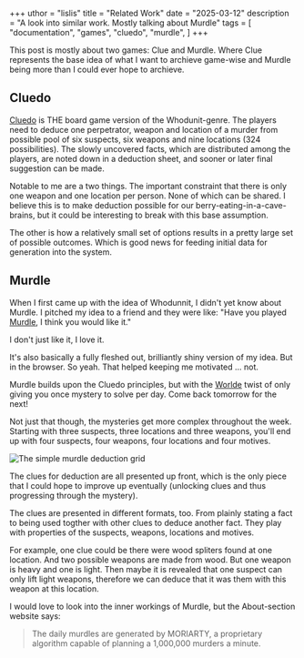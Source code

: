 +++
uthor = "lislis"
title = "Related Work"
date = "2025-03-12"
description = "A look into similar work. Mostly talking about Murdle"
tags = [
    "documentation",
    "games",
    "cluedo",
    "murdle",
]
+++

This post is mostly about two games: Clue and Murdle. Where Clue represents the base idea of what I want to archieve game-wise and Murdle being more than I could ever hope to archieve.

## Cluedo

[Cluedo](https://en.wikipedia.org/wiki/Cluedo) is THE board game version of the Whodunit-genre. The players need to deduce one perpetrator, weapon and location of a murder from possible pool of six suspects, six weapons and nine locations (324 possibilities). The slowly uncovered facts, which are distributed among the players, are noted down in a deduction sheet, and sooner or later final suggestion can be made.

Notable to me are a two things. The important constraint that there is only one weapon and one location per person. None of which can be shared. I believe this is to make deduction possible for our berry-eating-in-a-cave-brains, but it could be interesting to break with this base assumption.

The other is how a relatively small set of options results in a pretty large set of possible outcomes. Which is good news for feeding initial data for generation into the system.

## Murdle

When I first came up with the idea of Whodunnit, I didn't yet know about Murdle. I pitched my idea to a friend and they were like: "Have you played [Murdle](https://murdle.com/), I think you would like it."

I don't just like it, I love it.

It's also basically a fully fleshed out, brilliantly shiny version of my idea. But in the browser. So yeah. That helped keeping me motivated ... not.

Murdle builds upon the Cluedo principles, but with the [Worlde](https://www.nytimes.com/games/wordle/index.html) twist of only giving you once mystery to solve per day. Come back tomorrow for the next!

Not just that though, the mysteries get more complex throughout the week. Starting with three suspects, three locations and three weapons, you'll end up with four suspects, four weapons, four locations and four motives.

![The simple murdle deduction grid](/images/murdle3x3.png)

The clues for deduction are all presented up front, which is the only piece that I could hope to improve up eventually (unlocking clues and thus progressing through the mystery).

The clues are presented in different formats, too. From plainly stating a fact to being used togther with other clues to deduce another fact. They play with properties of the suspects, weapons, locations and motives.

For example, one clue could be there were wood spliters found at one location. And two possible weapons are made from wood. But one weapon is heavy and one is light. Then maybe it is revealed that one suspect can only lift light weapons, therefore we can deduce that it was them with this weapon at this location.

I would love to look into the inner workings of Murdle, but the About-section website says:

> The daily murdles are generated by MORIARTY, a proprietary algorithm capable of planning a 1,000,000 murders a minute.
